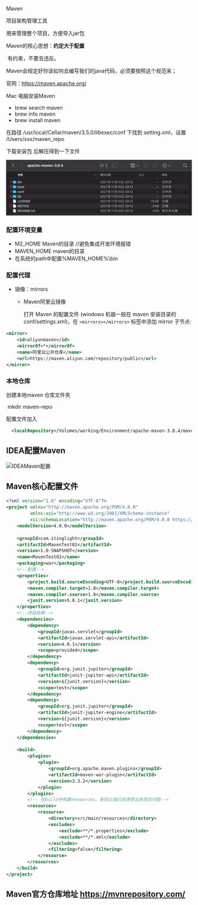 Maven

项目架构管理工具

用来管理整个项目，方便导入jar包

Maven的核心思想：**约定大于配置**

​	有约束，不要去违反。

Maven会规定好你该如何去编写我们的java代码，必须要按照这个规范来；



官网：https://maven.apache.org/

Mac 电脑安装Maven

- brew search maven
- brew info maven
- brew install maven


 在路径 /usr/local/Cellar/maven/3.5.0/libexec/conf 下找到 setting.xml，设置
 <localRepository>/Users/xxx/maven_repo</localRepository>

下载安装包 后解压得到一下文件

![maven默认目录结构](./img/maven默认目录结构.png)



### 配置环境变量

- M2_HOME	Maven的目录  //避免集成开发环境报错
- MAVEN_HOME	maven的目录
- 在系统的path中配置%MAVEN_HOME%\bin

### 配置代理

- 镜像：mirrors

  - Maven阿里云镜像

    打开 Maven 的配置文件 (windows 机器一般在 maven 安装目录的 conf/settings.xml)，在 `<mirrors></mirrors>` 标签中添加 mirror 子节点:

```xml
<mirror>
    <id>aliyunmaven</id>
    <mirrorOf>*</mirrorOf>
    <name>阿里云公共仓库</name>
    <url>https://maven.aliyun.com/repository/public</url>
</mirror>
```

### 本地仓库

创建本地maven 仓库文件夹

​	mkdir maven-repo

配置文件加入

```xml
  <localRepository>/Volumes/working/Environment/apache-maven-3.8.4/maven-repo</localRepository>
```

## IDEA配置Maven

![IDEAMaven配置](/Users/itinglight/Desktop/programming-notes/后端/Maven/img/IDEAMaven配置.png)

## Maven核心配置文件

```xml
<?xml version="1.0" encoding="UTF-8"?>
<project xmlns="http://maven.apache.org/POM/4.0.0"
         xmlns:xsi="http://www.w3.org/2001/XMLSchema-instance"
         xsi:schemaLocation="http://maven.apache.org/POM/4.0.0 https://maven.apache.org/xsd/maven-4.0.0.xsd">
    <modelVersion>4.0.0</modelVersion>

    <groupId>com.itinglight</groupId>
    <artifactId>MavenTest02</artifactId>
    <version>1.0-SNAPSHOT</version>
    <name>MavenTest02</name>
    <packaging>war</packaging>
    <!--配置-->
    <properties>
        <project.build.sourceEncoding>UTF-8</project.build.sourceEncoding>
        <maven.compiler.target>1.8</maven.compiler.target>
        <maven.compiler.source>1.8</maven.compiler.source>
        <junit.version>5.8.1</junit.version>
    </properties>
    <!--项目依赖-->
    <dependencies>
        <dependency>
            <groupId>javax.servlet</groupId>
            <artifactId>javax.servlet-api</artifactId>
            <version>4.0.1</version>
            <scope>provided</scope>
        </dependency>
        <dependency>
            <groupId>org.junit.jupiter</groupId>
            <artifactId>junit-jupiter-api</artifactId>
            <version>${junit.version}</version>
            <scope>test</scope>
        </dependency>
        <dependency>
            <groupId>org.junit.jupiter</groupId>
            <artifactId>junit-jupiter-engine</artifactId>
            <version>${junit.version}</version>
            <scope>test</scope>
        </dependency>
    </dependencies>

    <build>
        <plugins>
            <plugin>
                <groupId>org.apache.maven.plugins</groupId>
                <artifactId>maven-war-plugin</artifactId>
                <version>3.3.2</version>
            </plugin>
        </plugins>
        <!-- 在build中构建resources，来防止我们资源导出失败的问题-->
        <resources>
            <resource>
                <directory>src/main/resources</directory>
                <excludes>
                    <exclude>**/*.properties</exclude>
                    <exclude>**/*.xml</exclude>
                </excludes>
                <filtering>false</filtering>
            </resource>
        </resources>
    </build>
</project>
```

## Maven官方仓库地址 https://mvnrepository.com/